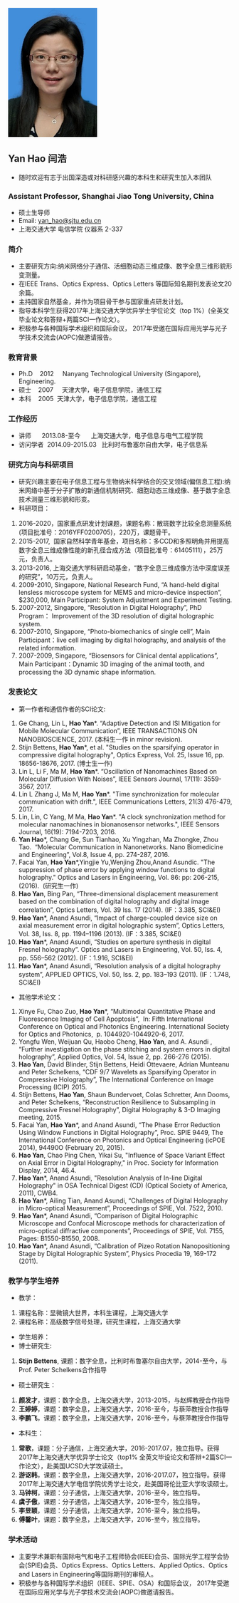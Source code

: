 ![GitHub Logo](/闫浩照片小.jpg)
## Yan Hao 闫浩
- 随时欢迎有志于出国深造或对科研感兴趣的本科生和研究生加入本团队

### Assistant Professor, Shanghai Jiao Tong University, China
- 硕士生导师
- Email: yan_hao@sjtu.edu.cn
- 上海交通大学 电信学院 仪器系 2-337

### 简介
- 主要研究方向:纳米网络分子通信、活细胞动态三维成像、数字全息三维形貌形变测量。
- 在IEEE Trans、Optics Express、Optics Letters 等国际知名期刊发表论文20余篇。
- 主持国家自然基金，并作为项目骨干参与国家重点研发计划。
- 指导本科学生获得2017年上海交通大学优异学士学位论文（top 1%）(全英文毕业论文和答辩+两篇SCI一作论文）。
- 积极参与各种国际学术组织和国际会议， 2017年受邀在国际应用光学与光子学技术交流会(AOPC)做邀请报告。

### 教育背景
- Ph.D    2012     Nanyang Technological University (Singapore), Engineering.
- 硕士    2007     天津大学，电子信息学院，通信工程
- 本科    2005     天津大学，电子信息学院，通信工程

### 工作经历
- 讲师      2013.08-至今      上海交通大学，电子信息与电气工程学院
- 访问学者  2014.09-2015.03   比利时布鲁塞尔自由大学，电子信息系

### 研究方向与科研项目
- 研究兴趣主要在电子信息工程与生物纳米科学结合的交叉领域(偏信息工程):纳米网络中基于分子扩散的新通信机制研究、细胞动态三维成像、基于数字全息技术测量三维形貌和形变。
- 科研项目：
1. 2016-2020，国家重点研发计划课题，课题名称：散斑数字比较全息测量系统(项目批准号：2016YFF0200705)，220万，课题骨干。 
2. 2015-2017,  国家自然科学青年基金，项目名称：多CCD和多照明角并用提高数字全息三维成像性能的新孔径合成方法（项目批准号：61405111），25万元，负责人。
3. 2013-2016, 上海交通大学科研启动基金，“数字全息三维成像方法中深度误差的研究”，10万元，负责人。
4. 2009-2010, Singapore, National Research Fund, “A hand-held digital lensless microscope system for MEMS and micro-device inspection”, $230,000, Main Participant: System Adjustment and Experiment Testing.
5. 2007-2012, Singapore, “Resolution in Digital Holography”, PhD Program： Improvement of the 3D resolution of digital holographic system.
6. 2007-2010, Singapore, “Photo-biomechanics of single cell”, Main Participant：live cell imaging by digital holography, and analysis of the related information.
7. 2007-2009, Singapore, “Biosensors for Clinical dental applications”, Main Participant：Dynamic 3D imaging of the animal tooth, and processing the 3D dynamic shape information.

### 发表论文
- 第一作者和通信作者的SCI论文:
1. Ge Chang, Lin L, **Hao Yan***. “Adaptive Detection and ISI Mitigation for Mobile Molecular Communication”, IEEE TRANSACTIONS ON NANOBIOSCIENCE, 2017. (本科生一作 in minor revision). 
2. Stijn Bettens, **Hao Yan***, et al. "Studies on the sparsifying operator in compressive digital holography", Optics Express, Vol. 25, Issue 16, pp. 18656-18676, 2017. (博士生一作)
3. Lin L, Li F, Ma M, **Hao Yan***. “Oscillation of Nanomachines Based on Molecular Diffusion With Noises”, IEEE Sensors Journal, 17(11): 3559-3567, 2017.
4. Lin L Zhang J, Ma M, **Hao Yan***. "Time synchronization for molecular communication with drift.", IEEE Communications Letters, 21(3) 476-479, 2017.
5. Lin, Lin, C Yang, M Ma, **Hao Yan***. "A clock synchronization method for molecular nanomachines in bionanosensor networks.", IEEE Sensors Journal, 16(19): 7194-7203, 2016.
6. **Yan Hao***, Chang Ge, Sun Tianhao, Xu Yingzhan, Ma Zhongke, Zhou Tao.  “Molecular Communication in Nanonetworks. Nano Biomedicine and Engineering”, Vol.8, Issue 4, pp. 274-287, 2016.
7. Facai Yan, **Hao Yan***,Yingjie Yu,Wenjing Zhou,Anand Asundic. "The suppression of phase error by applying window functions to digital holography." Optics and Lasers in Engineering, Vol. 86: pp: 206-215, (2016).  (研究生一作)
8. **Hao Yan**, Bing Pan, “Three-dimensional displacement measurement based on the combination of digital holography and digital image correlation”, Optics Letters, Vol. 39 Iss. 17 (2014). (IF：3.385, SCI&EI)
9. **Hao Yan***, Anand Asundi, “Impact of charge-coupled device size on axial measurement error in digital holographic system”, Optics Letters, Vol. 38, Iss. 8, pp. 1194–1196 (2013). (IF：3.385, SCI&EI)
10. **Hao Yan***, Anand Asundi, “Studies on aperture synthesis in digital Fresnel holography”. Optics and Lasers in Engineering, Vol. 50, Iss. 4, pp. 556–562 (2012). (IF：1.916, SCI&EI)
11. **Hao Yan***, Anand Asundi, “Resolution analysis of a digital holography system”, APPLIED OPTICS, Vol. 50, Iss. 2, pp. 183–193 (2011). (IF：1.748, SCI&EI)

- 其他学术论文：
1. Xinye Fu, Chao Zuo, **Hao Yan***, “Multimodal Quantitative Phase and Fluorescence Imaging of Cell Apoptosis”,  In: Fifth International Conference on Optical and Photonics Engineering. International Society for Optics and Photonics,  p. 1044920-1044920-6, 2017.
2. Yongfu Wen, Weijuan Qu, Haobo Cheng, **Hao Yan**, and A. Asundi , “Further investigation on the phase stitching and system errors in digital holography”, Applied Optics, Vol. 54, Issue 2, pp. 266-276 (2015). 
3. **Hao Yan**, David Blinder, Stijn Bettens, Heidi Ottevaere, Adrian Munteanu and Peter Schelkens, “CDF 9/7 Wavelets as Sparsifying Operator in Compressive Holography”, The International Conference on Image Processing (ICIP) 2015.
4. Stijn Bettens, **Hao Yan**, Shaun Bundervoet, Colas Schretter, Ann Dooms, and Peter Schelkens, “Reconstruction Resilience to Subsampling in Compressive Fresnel Holography”, Digital Holography & 3-D Imaging meeting, 2015.
5. Facai Yan, **Hao Yan***, and Anand Asundi, “The Phase Error Reduction Using Window Functions in Digital Holography”, Proc. SPIE 9449, The International Conference on Photonics and Optical Engineering (icPOE 2014), 94490O (February 20, 2015).
6. **Hao Yan**, Chao Ping Chen, Yikai Su, "Influence of Space Variant Effect on Axial Error in Digital Holography," in Proc. Society for Information Display, 2014, 46.4.
7. **Hao Yan***, Anand Asundi, "Resolution Analysis of In-line Digital Holography" in OSA Technical Digest (CD) (Optical Society of America, 2011), CWB4.
8. **Hao Yan***, Ailing Tian, Anand Asundi, “Challenges of Digital Holography in Micro-optical Measurement”, Proceedings of SPIE, Vol. 7522, 2010.
9. **Hao Yan***, Anand Asundi, “Comparison of Digital Holographic Microscope and Confocal Microscope methods for characterization of micro-optical diffractive components”, Proceedings of SPIE, Vol. 7155, Pages: B1550-B1550, 2008.
10. **Hao Yan***, Anand Asundi, “Calibration of Pizeo Rotation Nanopositioning Stage by Digital Holographic System”, Physics Procedia 19, 169-172 (2011).

### 教学与学生培养
- 教学：
1. 课程名称：显微镜大世界，本科生课程，上海交通大学
2. 课程名称：高级数字信号处理，研究生课程，上海交通大学

- 学生培养：
- 博士研究生:
1. **Stijn Bettens**, 课题：数字全息，比利时布鲁塞尔自由大学，2014-至今，与Prof. Peter Schelkens合作指导
- 硕士研究生：
1. **颜发才**，课题：数字全息，上海交通大学，2013-2015，与赵辉教授合作指导
2. **王婷婷**，课题：数字全息，上海交通大学，2016-至今，与蔡萍教授合作指导
3. **李鹏飞**，课题：数字全息，上海交通大学，2016-至今，与蔡萍教授合作指导
- 本科生：
1. **常歌**，课题：分子通信，上海交通大学，2016-2017.07，独立指导。获得2017年上海交通大学优异学士论文（top1% 全英文毕设论文和答辩+2篇SCI一作论文），赴美国UCSD大学攻读硕士。
2. **游讴韩**，课题：数字全息，上海交通大学，2016-2017.07，独立指导。获得2017年上海交通大学电信学院优秀学士论文，赴美国哥伦比亚大学攻读硕士。
3. **马钟柯**，课题：分子通信，上海交通大学，2016-至今，独立指导。
4. **虞子傲**，课题：分子通信，上海交通大学，2016-至今，独立指导。
5. **李昱颖**，课题：分子通信，上海交通大学，2016-至今，独立指导。
6. **傅馨叶**，课题：数字全息，上海交通大学，2016-至今，独立指导。

### 学术活动
- 主要学术兼职有国际电气和电子工程师协会(IEEE)会员、国际光学工程学会协会(SPIE)会员、Optics Express、Optics Letters、Applied Optics、Optics and Lasers in Engineering等国际期刊的审稿人。
- 积极参与各种国际学术组织（IEEE、SPIE、OSA）和国际会议， 2017年受邀在国际应用光学与光子学技术交流会(AOPC)做邀请报告。

